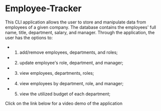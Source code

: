 # Employee-Tracker

This CLI application allows the user to store and manipulate data from employees of a given company. The database contains the employees' full name, title, department, salary, and manager. Through the application, the user has the options to:

* 1) add/remove employees, departments, and roles;
* 2) update employee's role, department, and manager;
* 3) view employees, departments, roles;
* 4) view employees by department, role, and manager;
* 5) view the utilized budget of each department;

Click on the link below for a video demo of the application






